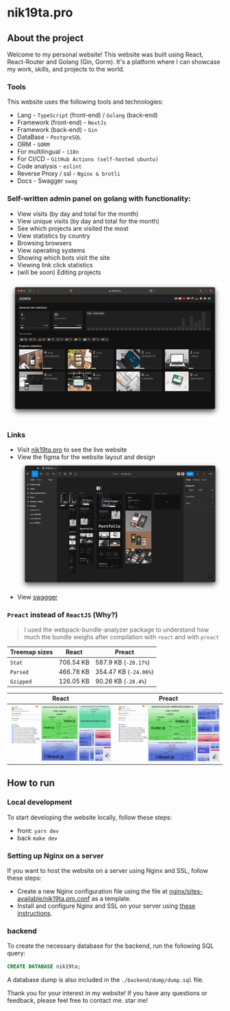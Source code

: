 # nik19ta.pro

## About the project

Welcome to my personal website! This website was built using React, React-Router and Golang (Gin, Gorm). It's a platform where I can showcase my work, skills, and projects to the world. 

### Tools

This website uses the following tools and technologies:

- Lang - `TypeScript` (front-end) / `Golang` (back-end)
- Framework (front-end) - `NextJs`
- Framework (back-end) - `Gin`
- DataBase - `PostgreSQL`
- ORM - `GORM`
- For multilingual - `i18n`
- For CI/CD - `GitHub Actions (self-hosted ubuntu)`
- Code analysis - `eslint`
- Reverse Proxy / ssl - `Nginx & brotli`
- Docs - Swagger `swag`

### Self-written admin panel on golang with functionality:
- View visits (by day and total for the month)
- View unique visits (by day and total for the month)
- See which projects are visited the most
- View statistics by country
- Browsing browsers
- View operating systems
- Showing which bots visit the site
- Viewing link click statistics
- (will be soon) Editing projects

![admin panel](./README/admin.png)

### Links

- Visit [nik19ta.pro](https://nik19ta.pro) to see the live website
- View the figma for the website layout and design [![wiew figma](./README/figma.png)](https://www.figma.com/file/NKcx7nhqQJoVLYecFC9USK/nik19ta.me)
- View [swagger](https://nik19ta.pro/swagger/index.html)


### `Preact` instead of `ReactJS` (Why?)

> I used the webpack-bundle-analyzer package to understand how much the bundle weighs after compilation with `react` and with `preact`

| Treemap sizes | React | Preact |
| --- | --- | --- |
| `Stat` | 706.54 KB | 587.9 KB (`-20.17%`) |
| `Parsed` | 466.78 KB | 354.47 KB (`-24.06%`) |
| `Gzipped` | 126.05 KB | 90.26 KB (`-28.4%`) |

| React | Preact |
| --- | --- |
| ![weight of the project with react](./README/analyze/react.jpg) | ![weight of the project with preact](./README/analyze/preact.jpg) |

## How to run

### Local development

To start developing the website locally, follow these steps:

- front: `yarn dev`
- back `make dev`

### Setting up Nginx on a server

If you want to host the website on a server using Nginx and SSL, follow these steps:

- Create a new Nginx configuration file using the file at [nginx/sites-available/nik19ta.pro.conf](./backend/nginx/sites-available/nik19ta.pro.conf) as a template.
- Install and configure Nginx and SSL on your server using [these instructions](https://github.com/pepelsbey/playground/tree/main/56).

### backend

To create the necessary database for the backend, run the following SQL query:

```sql
CREATE DATABASE nik19ta;
```

A database dump is also included in the `./backend/dump/dump.sql` file.

Thank you for your interest in my website! If you have any questions or feedback, please feel free to contact me. star me!
